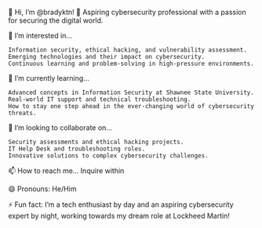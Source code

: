 👋 Hi, I’m @bradyktn!
🔐 Aspiring cybersecurity professional with a passion for securing the digital world.

👀 I’m interested in...

    Information security, ethical hacking, and vulnerability assessment.
    Emerging technologies and their impact on cybersecurity.
    Continuous learning and problem-solving in high-pressure environments.

🌱 I’m currently learning...

    Advanced concepts in Information Security at Shawnee State University.
    Real-world IT support and technical troubleshooting.
    How to stay one step ahead in the ever-changing world of cybersecurity threats.

💞️ I’m looking to collaborate on...

    Security assessments and ethical hacking projects.
    IT Help Desk and troubleshooting roles.
    Innovative solutions to complex cybersecurity challenges.

📫 How to reach me...
    Inquire within

😄 Pronouns: He/Him

⚡ Fun fact:
I’m a tech enthusiast by day and an aspiring cybersecurity expert by night, working towards my dream role at Lockheed Martin!
